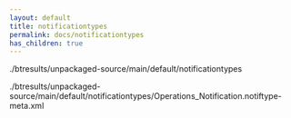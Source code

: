 ```yaml
---
layout: default
title: notificationtypes
permalink: docs/notificationtypes
has_children: true
---
```




./btresults/unpackaged-source/main/default/notificationtypes

./btresults/unpackaged-source/main/default/notificationtypes/Operations_Notification.notiftype-meta.xml

